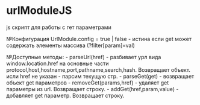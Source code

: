 # urlModuleJS
js скрипт для работы с гет параметрами

№Конфигурация 
UrlModule.config = true | false - истина если get может содержать элементы массива (?filter[param]=val)

№Доступные методы:
	- parseUrl(href) - разбивает урл вида window.location.href на основные части protocol,host,hostname,port,pathname,search,hash. Возвращает объект.
	  исли href не указан - парсим текущую стр.
	- parseGet(get) - возвращает объект get параметров
	- removeGet(params,href) - удаляет get параметры из url. Возвращает строку.
	- addGet(href,param,value) - добавляет get параметр. Возвращает строку.
